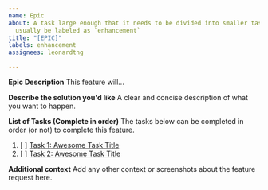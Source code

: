 ```yaml
---
name: Epic
about: A task large enough that it needs to be divided into smaller tasks. It will
  usually be labeled as `enhancement`
title: "[EPIC]"
labels: enhancement
assignees: leonardtng

---
```


**Epic Description**
This feature will...

**Describe the solution you'd like**
A clear and concise description of what you want to happen.

**List of Tasks (Complete in order)**
The tasks below can be completed in order (or not) to complete this feature.

1. [ ] [Task 1: Awesome Task Title](https://github.com/username/repository-name/issues/1)
2. [ ] [Task 2: Awesome Task Title](https://github.com/username/repository-name/issues/2)

**Additional context**
Add any other context or screenshots about the feature request here.
